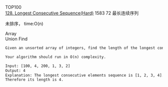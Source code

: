 TOP100    
[128. Longest Consecutive Sequence(Hard)](https://leetcode.com/problems/longest-consecutive-sequence/description/)
1583
72
最长连续序列  
  
未排序， time:O(n)

Array  
Union Find

```html
Given an unsorted array of integers, find the length of the longest consecutive elements sequence.

Your algorithm should run in O(n) complexity.

Input: [100, 4, 200, 1, 3, 2]
Output: 4
Explanation: The longest consecutive elements sequence is [1, 2, 3, 4].
Therefore its length is 4.
```